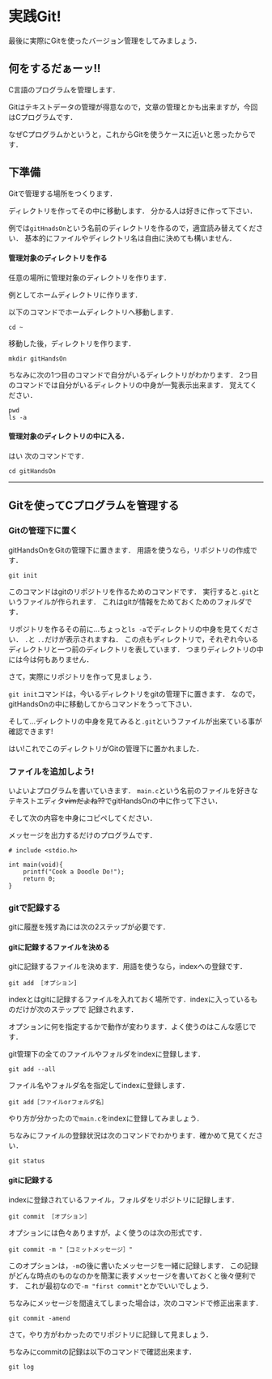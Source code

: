 # 実践Git!
最後に実際にGitを使ったバージョン管理をしてみましょう．

## 何をするだぁーッ!!
C言語のプログラムを管理します．

Gitはテキストデータの管理が得意なので，文章の管理とかも出来ますが，今回はCプログラムです．

なぜCプログラムかというと，これからGitを使うケースに近いと思ったからです．

## 下準備
Gitで管理する場所をつくります．

ディレクトリを作ってその中に移動します．
分かる人は好きに作って下さい．

例では```gitHnadsOn```という名前のディレクトリを作るので，適宜読み替えてください．
基本的にファイルやディレクトリ名は自由に決めても構いません．

#### 管理対象のディレクトリを作る
任意の場所に管理対象のディレクトリを作ります．

例としてホームディレクトリに作ります．

以下のコマンドでホームディレクトリへ移動します．
```
cd ~
```

移動した後，ディレクトリを作ります．
```
mkdir gitHandsOn
```
ちなみに次の1つ目のコマンドで自分がいるディレクトリがわかります．
2つ目のコマンドでは自分がいるディレクトリの中身が一覧表示出来ます．
覚えてください．
```
pwd
ls -a
```

#### 管理対象のディレクトリの中に入る．
はい 次のコマンドです．
```
cd gitHandsOn 
```

---
## Gitを使ってCプログラムを管理する

### Gitの管理下に置く
gitHandsOnをGitの管理下に置きます．
用語を使うなら，リポジトリの作成です．

```
git init
```
このコマンドはgitのリポジトリを作るためのコマンドです．
実行すると```.git```というファイルが作られます．
これはgitが情報をためておくためのフォルダです．

リポジトリを作るその前に…ちょっと```ls -a```でディレクトリの中身を見てください．
```.```と ```..```だけが表示されますね．
この点もディレクトリで，それぞれ今いるディレクトリと一つ前のディレクトリを表しています．
つまりディレクトリの中には今は何もありません．

さて，実際にリポジトリを作って見ましょう．

```git init```コマンドは，今いるディレクトリをgitの管理下に置きます．
なので，gitHandsOnの中に移動してからコマンドをうって下さい．

そして…ディレクトリの中身を見てみると```.git```というファイルが出来ている事が確認できます!

はい!これでこのディレクトリがGitの管理下に置かれました．

### ファイルを追加しよう!
いよいよプログラムを書いていきます．
```main.c```という名前のファイルを好きなテキストエディタ~~vimだよね??~~でgitHandsOnの中に作って下さい．

そして次の内容を中身にコピペしてください．

メッセージを出力するだけのプログラムです．
```
# include <stdio.h>

int main(void){
	printf("Cook a Doodle Do!");
	return 0;
}
```

### gitで記録する
gitに履歴を残す為には次の2ステップが必要です．

#### gitに記録するファイルを決める
gitに記録するファイルを決めます．用語を使うなら，indexへの登録です．
```
git add ［オプション]
```
indexとはgitに記録するファイルを入れておく場所です．indexに入っているものだけが次のステップで
記録されます．

オプションに何を指定するかで動作が変わります．よく使うのはこんな感じです．

git管理下の全てのファイルやフォルダをindexに登録します．
```
git add --all
```

ファイル名やフォルダ名を指定してindexに登録します．
```
git add［ファイルorフォルダ名］
```

やり方が分かったので```main.c```をindexに登録してみましょう．

ちなみにファイルの登録状況は次のコマンドでわかります．確かめて見てください．
```
git status
```

#### gitに記録する
indexに登録されているファイル，フォルダをリポジトリに記録します．
```
git commit ［オプション］
```

オプションには色々ありますが，よく使うのは次の形式です．
```
git commit -m "［コミットメッセージ］"
```

このオプションは，```-m```の後に書いたメッセージを一緒に記録します．
この記録がどんな時点のものなのかを簡潔に表すメッセージを書いておくと後々便利です．
これが最初なので```-m "first commit"```とかでいいでしょう．

ちなみにメッセージを間違えてしまった場合は，次のコマンドで修正出来ます．
```
git commit -amend
```


さて，やり方がわかったのでリポジトリに記録して見ましょう．

ちなみにcommitの記録は以下のコマンドで確認出来ます．
```
git log
```


